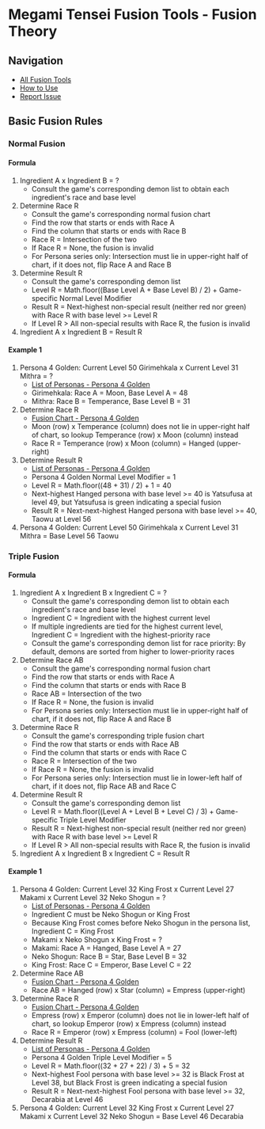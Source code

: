 # Megami Tensei Fusion Tools - Fusion Theory
## Navigation
* [All Fusion Tools](https://aqiu384.github.io/megaten-fusion-tool/home)
* [How to Use](./how-to-use.md)
* [Report Issue](https://github.com/aqiu384/megaten-fusion-tool/issues)

## Basic Fusion Rules
### Normal Fusion
#### Formula
1. Ingredient A x Ingredient B = ?
    * Consult the game's corresponding demon list to obtain each ingredient's race and base level
2. Determine Race R
    * Consult the game's corresponding normal fusion chart
    * Find the row that starts or ends with Race A
    * Find the column that starts or ends with Race B
    * Race R = Intersection of the two
    * If Race R = None, the fusion is invalid
    * For Persona series only: Intersection must lie in upper-right half of chart, if it does not, flip Race A and Race B
3. Determine Result R
    * Consult the game's corresponding demon list
    * Level R = Math.floor((Base Level A + Base Level B) / 2) + Game-specific Normal Level Modifier
    * Result R = Next-highest non-special result (neither red nor green) with Race R with base level >= Level R
    * If Level R > All non-special results with Race R, the fusion is invalid
4. Ingredient A x Ingredient B = Result R

#### Example 1
1. Persona 4 Golden: Current Level 50 Girimehkala x Current Level 31 Mithra = ?
    * [List of Personas - Persona 4 Golden](https://aqiu384.github.io/megaten-fusion-tool/p4g/personas)
    * Girimehkala: Race A = Moon, Base Level A = 48
    * Mithra: Race B = Temperance, Base Level B = 31
2. Determine Race R
    * [Fusion Chart - Persona 4 Golden](https://aqiu384.github.io/megaten-fusion-tool/p4g/chart)
    * Moon (row) x Temperance (column) does not lie in upper-right half of chart, so lookup Temperance (row) x Moon (column) instead
    * Race R = Temperance (row) x Moon (column) = Hanged (upper-right)
3. Determine Result R
    * [List of Personas - Persona 4 Golden](https://aqiu384.github.io/megaten-fusion-tool/p4g/personas)
    * Persona 4 Golden Normal Level Modifier = 1
    * Level R = Math.floor((48 + 31) / 2) + 1 = 40
    * Next-highest Hanged persona with base level >= 40 is Yatsufusa at level 49, but Yatsufusa is green indicating a special fusion
    * Result R = Next-next-highest Hanged persona with base level >= 40, Taowu at Level 56
4. Persona 4 Golden: Current Level 50 Girimehkala x Current Level 31 Mithra = Base Level 56 Taowu

### Triple Fusion
#### Formula
1. Ingredient A x Ingredient B x Ingredient C = ?
    * Consult the game's corresponding demon list to obtain each ingredient's race and base level
    * Ingredient C = Ingredient with the highest current level
    * If multiple ingredients are tied for the highest current level, Ingredient C = Ingredient with the highest-priority race
    * Consult the game's corresponding demon list for race priority: By default, demons are sorted from higher to lower-priority races
2. Determine Race AB
    * Consult the game's corresponding normal fusion chart
    * Find the row that starts or ends with Race A
    * Find the column that starts or ends with Race B
    * Race AB = Intersection of the two
    * If Race R = None, the fusion is invalid
    * For Persona series only: Intersection must lie in upper-right half of chart, if it does not, flip Race A and Race B
3. Determine Race R
    * Consult the game's corresponding triple fusion chart
    * Find the row that starts or ends with Race AB
    * Find the column that starts or ends with Race C
    * Race R = Intersection of the two
    * If Race R = None, the fusion is invalid
    * For Persona series only: Intersection must lie in lower-left half of chart, if it does not, flip Race AB and Race C
4. Determine Result R
    * Consult the game's corresponding demon list
    * Level R = Math.floor((Level A + Level B + Level C) / 3) + Game-specific Triple Level Modifier
    * Result R = Next-highest non-special result (neither red nor green) with Race R with base level >= Level R
    * If Level R > All non-special results with Race R, the fusion is invalid
5. Ingredient A x Ingredient B x Ingredient C = Result R

#### Example 1
1. Persona 4 Golden: Current Level 32 King Frost x Current Level 27 Makami x Current Level 32 Neko Shogun = ?
    * [List of Personas - Persona 4 Golden](https://aqiu384.github.io/megaten-fusion-tool/p4g/personas)
    * Ingredient C must be Neko Shogun or King Frost
    * Because King Frost comes before Neko Shogun in the persona list, Ingredient C = King Frost
    * Makami x Neko Shogun x King Frost = ?
    * Makami: Race A = Hanged, Base Level A = 27
    * Neko Shogun: Race B = Star, Base Level B = 32
    * King Frost: Race C = Emperor, Base Level C = 22
2. Determine Race AB
    * [Fusion Chart - Persona 4 Golden](https://aqiu384.github.io/megaten-fusion-tool/p4g/chart)
    * Race AB = Hanged (row) x Star (column) = Empress (upper-right)
3. Determine Race R
    * [Fusion Chart - Persona 4 Golden](https://aqiu384.github.io/megaten-fusion-tool/p4g/chart)
    * Empress (row) x Emperor (column) does not lie in lower-left half of chart, so lookup Emperor (row) x Empress (column) instead
    * Race R = Emperor (row) x Empress (column) = Fool (lower-left)
4. Determine Result R
    * [List of Personas - Persona 4 Golden](https://aqiu384.github.io/megaten-fusion-tool/p4g/personas)
    * Persona 4 Golden Triple Level Modifier = 5
    * Level R = Math.floor((32 + 27 + 22) / 3) + 5 = 32
    * Next-highest Fool persona with base level >= 32 is Black Frost at Level 38, but Black Frost is green indicating a special fusion
    * Result R = Next-next-highest Fool persona with base level >= 32, Decarabia at Level 46
5. Persona 4 Golden: Current Level 32 King Frost x Current Level 27 Makami x Current Level 32 Neko Shogun = Base Level 46 Decarabia
